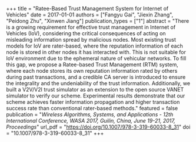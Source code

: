 +++
title = "Ratee-Based Trust Management System for Internet of Vehicles"
date = 2017-01-01
authors = ["Fangyu Gai", "Jiexin Zhang", "Peidong Zhu", "Xinwen Jiang"]
publication_types = ["1"]
abstract = "There is a growing requirement for effective trust management in Internet of Vehicles (IoV), considering the critical consequences of acting on misleading information spread by malicious nodes. Most existing trust models for IoV are rater-based, where the reputation information of each node is stored in other nodes it has interacted with. This is not suitable for IoV environment due to the ephemeral nature of vehicular networks. To fill this gap, we propose a Ratee-based Trust Management (RTM) system, where each node stores its own reputation information rated by others during past transactions, and a credible CA server is introduced to ensure the integrality and the undeniability of the trust information. Additionally, we built a V2V/V2I trust simulator as an extension to the open source VANET simulator to verify our scheme. Experimental results demonstrate that our scheme achieves faster information propagation and higher transaction success rate than conventional rater-based methods."
featured = false
publication = "*Wireless Algorithms, Systems, and Applications - 12th International Conference, WASA 2017, Guilin, China, June 19-21, 2017, Proceedings*"
url_pdf = "https://doi.org/10.1007/978-3-319-60033-8_31"
doi = "10.1007/978-3-319-60033-8_31"
+++

